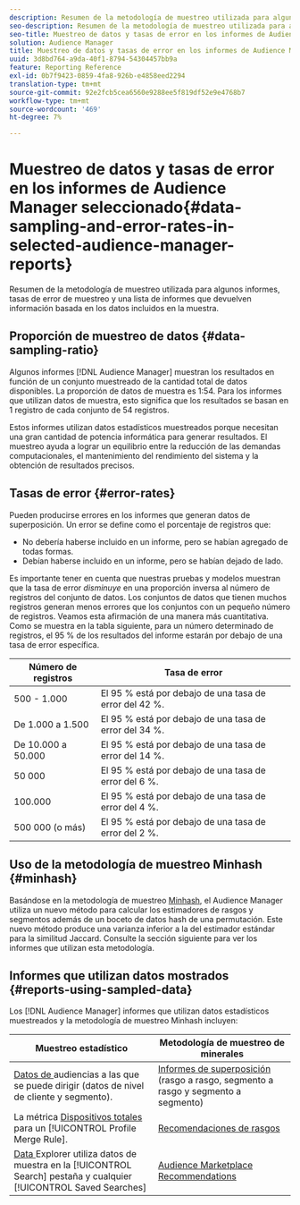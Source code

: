 ```yaml
---
description: Resumen de la metodología de muestreo utilizada para algunos informes, tasas de error de muestreo y una lista de informes que devuelven información basada en los datos incluidos en la muestra.
seo-description: Resumen de la metodología de muestreo utilizada para algunos informes, tasas de error de muestreo y una lista de informes que devuelven información basada en los datos incluidos en la muestra.
seo-title: Muestreo de datos y tasas de error en los informes de Audience Manager seleccionado
solution: Audience Manager
title: Muestreo de datos y tasas de error en los informes de Audience Manager seleccionado
uuid: 3d8bd764-a9da-40f1-8794-54304457bb9a
feature: Reporting Reference
exl-id: 0b7f9423-0859-4fa8-926b-e4858eed2294
translation-type: tm+mt
source-git-commit: 92e2fcb5cea6560e9288ee5f819df52e9e4768b7
workflow-type: tm+mt
source-wordcount: '469'
ht-degree: 7%

---
```


# Muestreo de datos y tasas de error en los informes de Audience Manager seleccionado{#data-sampling-and-error-rates-in-selected-audience-manager-reports}

Resumen de la metodología de muestreo utilizada para algunos informes, tasas de error de muestreo y una lista de informes que devuelven información basada en los datos incluidos en la muestra.

## Proporción de muestreo de datos {#data-sampling-ratio}

Algunos informes [!DNL Audience Manager] muestran los resultados en función de un conjunto muestreado de la cantidad total de datos disponibles. La proporción de datos de muestra es 1:54. Para los informes que utilizan datos de muestra, esto significa que los resultados se basan en 1 registro de cada conjunto de 54 registros.

Estos informes utilizan datos estadísticos muestreados porque necesitan una gran cantidad de potencia informática para generar resultados. El muestreo ayuda a lograr un equilibrio entre la reducción de las demandas computacionales, el mantenimiento del rendimiento del sistema y la obtención de resultados precisos.

<!--

## Minimum Requirements {#minimum-requirements}

>[!NOTE]
>
>The minimum requirements listed below apply to Overlap reports only.

Overlap reports ([trait-to-trait](/help/using/reporting/dynamic-reports/trait-trait-overlap-report.md), [segment-to-trait](/help/using/reporting/dynamic-reports/segment-trait-overlap-report.md), and [segment-to-segment](/help/using/reporting/dynamic-reports/segment-segment-overlap-report.md)) exclude traits and segments when they do not meet the minimum unique visitor requirements. These minimum requirements are as follows:

* Traits: 28,000 [unique trait realizations](/help/using/features/traits/trait-and-segment-qualification-reference).
* Segments: 70,000 real-time users over a 14-day period.

-->

## Tasas de error {#error-rates}

Pueden producirse errores en los informes que generan datos de superposición. Un error se define como el porcentaje de registros que:

* No debería haberse incluido en un informe, pero se habían agregado de todas formas.
* Debían haberse incluido en un informe, pero se habían dejado de lado.

Es importante tener en cuenta que nuestras pruebas y modelos muestran que la tasa de error *disminuye* en una proporción inversa al número de registros del conjunto de datos. Los conjuntos de datos que tienen muchos registros generan menos errores que los conjuntos con un pequeño número de registros. Veamos esta afirmación de una manera más cuantitativa. Como se muestra en la tabla siguiente, para un número determinado de registros, el 95 % de los resultados del informe estarán por debajo de una tasa de error específica.

| Número de registros | Tasa de error |
|--- |--- |
| 500 - 1.000 | El 95 % está por debajo de una tasa de error del 42 %. |
| De 1.000 a 1.500 | El 95 % está por debajo de una tasa de error del 34 %. |
| De 10.000 a 50.000 | El 95 % está por debajo de una tasa de error del 14 %. |
| 50 000 | El 95 % está por debajo de una tasa de error del 6 %. |
| 100.000 | El 95 % está por debajo de una tasa de error del 4 %. |
| 500 000 (o más) | El 95 % está por debajo de una tasa de error del 2 %. |

## Uso de la metodología de muestreo Minhash {#minhash}

Basándose en la metodología de muestreo [Minhash](https://en.wikipedia.org/wiki/MinHash), el Audience Manager utiliza un nuevo método para calcular los estimadores de rasgos y segmentos además de un boceto de datos hash de una permutación. Este nuevo método produce una varianza inferior a la del estimador estándar para la similitud Jaccard. Consulte la sección siguiente para ver los informes que utilizan esta metodología.

<!--

Some Audience Manager reports use the minhash sampling methodology to compute trait and segment overlaps and similarity scores. Audience Manager calculates the [!UICONTROL Trait Similarity Score] between two traits by computing the intersection and union in terms of the number of [!UICONTROL Unique User IDs] (UUIDs) and then divides the two. For two traits A and B, the calculation looks like this:

![jaccard-similarity](/help/using/features/segments/assets/jaccard_similarity.png)

-->

## Informes que utilizan datos mostrados {#reports-using-sampled-data}

Los [!DNL Audience Manager] informes que utilizan datos estadísticos muestreados y la metodología de muestreo Minhash incluyen:

<!--

* [Overlap reports](../reporting/dynamic-reports/dynamic-reports.md#interactive-and-overlap-reports) (trait-to-trait, segment-to-trait, and segment-to-segment).
* [Addressable Audience](../features/addressable-audiences.md) data (customer- and segment-level data). 
* The [Total Devices](../features/profile-merge-rules/profile-link-metrics.md#merge-rule-metrics) metric for a [!UICONTROL Profile Merge Rule].
* [Data Explorer](../features/data-explorer/data-explorer-signals-search/data-explorer-search-pairs.md) uses sampled data in the [!UICONTROL Search] tab and any [!UICONTROL Saved Searches].

Reports that use Minhash sampling methodology:

-->

| Muestreo estadístico | Metodología de muestreo de minerales |
|--- |--- |
| [Datos de ](../features/addressable-audiences.md) audiencias a las que se puede dirigir (datos de nivel de cliente y segmento). | [Informes de superposición](../reporting/dynamic-reports/dynamic-reports.md#interactive-and-overlap-reports)  (rasgo a rasgo, segmento a rasgo y segmento a segmento) |
| La métrica [Dispositivos totales](../features/profile-merge-rules/profile-link-metrics.md#merge-rule-metrics) para un [!UICONTROL Profile Merge Rule]. | [Recomendaciones de rasgos](/help/using/features/segments/trait-recommendations.md) |
| [Data ](../features/data-explorer/data-explorer-signals-search/data-explorer-search-pairs.md) Explorer utiliza datos de muestra en la  [!UICONTROL Search] pestaña y cualquier  [!UICONTROL Saved Searches] | [Audience Marketplace Recommendations](/help/using/features/audience-marketplace/marketplace-data-buyers/marketplace-data-buyers.md#finding-similar-traits) |
